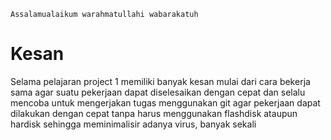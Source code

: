 	Assalamualaikum warahmatullahi wabarakatuh


<h1>Kesan</h1>
	<p>Selama pelajaran project 1 memiliki banyak kesan mulai dari cara bekerja sama
agar suatu pekerjaan dapat diselesaikan dengan cepat dan selalu mencoba untuk
mengerjakan tugas menggunakan git agar pekerjaan dapat dilakukan dengan cepat
tanpa harus menggunakan flashdisk ataupun hardisk sehingga meminimalisir adanya
virus, banyak sekali</p> 